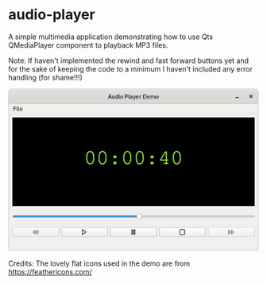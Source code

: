 # audio-player
A simple multimedia application demonstrating how to use Qts QMediaPlayer component to playback MP3 files.

Note: If haven't implemented the rewind and fast forward buttons yet and for the sake of keeping
the code to a minimum I haven't included any error handling (for shame!!!)

![audio-player](../docs/screenshots/audio-player-001.png)

Credits: The lovely flat icons used in the demo are from https://feathericons.com/
